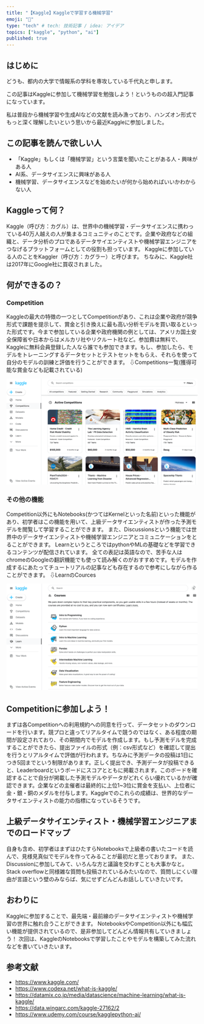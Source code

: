 ```yaml
---
title: "【Kaggle】Kaggleで学習する機械学習"
emoji: "👾"
type: "tech" # tech: 技術記事 / idea: アイデア
topics: ["kaggle", "python", "ai"]
published: true
---
```

## はじめに
どうも、都内の大学で情報系の学科を専攻している千代丸と申します。

この記事はKaggleに参加して機械学習を勉強しよう！というものの超入門記事になっています。

私は普段から機械学習や生成AIなどの文献を読み漁っており、ハンズオン形式でもっと深く理解したいという思いから最近Kaggleに参加しました。

## この記事を読んで欲しい人
- 「Kaggle」もしくは「機械学習」という言葉を聞いたことがある人・興味がある人
- AI系、データサイエンスに興味がある人
- 機械学習、データサイエンスなどを始めたいが何から始めればいいかわからない人

## Kaggleって何？
Kaggle（呼び方：カグル）は、世界中の機械学習・データサイエンスに携わっている40万人越えの人が集まるコミュニティのことです。企業や政府などの組織と、データ分析のプロであるデータサイエンティストや機械学習エンジニアをつなげるプラットフォームとしての役割も担っています。
Kaggleに参加している人のことをKaggler（呼び方：カグラー）と呼びます。
ちなみに、Kaggle社は2017年にGoogle社に買収されました。

## 何ができるの？
### Competition
Kaggleの最大の特徴の一つとしてCompetitionがあり、これは企業や政府が競争形式で課題を提示して、賞金と引き換えに最も高い分析モデルを買い取るといった形式です。今まで参加している企業や政府機関の例としては、アメリカ国土安全保障省や日本からはメルカリ社やリクルート社など。参加費は無料で、Kaggleに無料会員登録した人なら誰でも参加できます。もし、参加したら、モデルをトレーニングするデータセットとテストセットをもらえ、それらを使って自分のモデルの訓練と評価を行うことができます。
⇩Competitions一覧(獲得可能な賞金なども記載されている)

![](/images/kaggle_article_1/image1.png)

### その他の機能
Competition以外にもNotebooks(かつてはKernelといった名前)といった機能があり、初学者はこの機能を用いて、上級データサイエンティストが作った予測モデルを閲覧して学習することができます。
また、Discussionsという機能では世界中のデータサイエンティストや機械学習エンジニアとコミュニケーションをとることができます。
LearnというところではpythonやMLの基礎などを学習できるコンテンツが配信されています。
全ての表記は英語なので、苦手な人はchromeのGoogleの翻訳機能でも使って読み解くのがおすすめです。モデルを作成するにあたってチュートリアルの記事なども存在するので参考にしながら作ることができます。
⇩LearnのCources

![](/images/kaggle_article_1/image2.png)

## Competitionに参加しよう！
まずは各Competitionへの利用規約への同意を行って、データセットのダウンロードを行います。競プロと違ってリアルタイムで競うのではなく、ある程度の期間が設定されており、その期間内でモデルを作成します。もし予測モデルを完成することができたら、提出ファイルの形式（例：csv形式など）を確認して提出を行うとリアルタイムで評価が行われます。ちなみに予測データの投稿は1日につき5回までという制限があります。正しく提出でき、予測データが投稿できると、Leaderboardというボードにスコアとともに掲載されます。このボードを確認することで自分が掲載した予測モデルやデータがどれくらい優れているかが確認できます。企業などの主催者は最終的に上位1~3位に賞金を支払い、上位者に金・銀・銅のメダルを付与します。Kaggleでのこれらの成績は、世界的なデータサイエンティストの能力の指標になっているそうです。

## 上級データサイエンティスト・機械学習エンジニアまでのロードマップ
自身も含め、初学者はまずはひたすらNotebooksで上級者の書いたコードを読んで、見様見真似でモデルを作ってみることが最初だと思っております。
また、Discussionに参加してみて、いろんな方と議論を交わすことも大事かなと。Stack overflowと同様雑な質問も投稿されているみたいなので、質問しにくい理由が言語という壁のみならば、気にせずどんどんお話ししていきたいです。

## おわりに
Kaggleに参加することで、最先端・最前線のデータサイエンティストや機械学習の世界に触れ合うことができます。
NotebooksやCompetition以外にも幅広い機能が提供されているので、是非参加してどんどん情報共有していきましょう！
次回は、KaggleのNotebooksで学習したことやモデルを構築してみた流れなどを書いていきたいます。

## 参考文献
- https://www.kaggle.com/
- https://www.codexa.net/what-is-kaggle/
- https://datamix.co.jp/media/datascience/machine-learning/what-is-kaggle/
- https://data.wingarc.com/kaggle-27162/2
- https://www.udemy.com/course/kagglepython-ai/